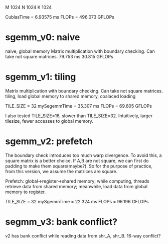 

M 1024
N 1024
K 1024

CublasTime = 6.93575 ms
FLOPs = 496.073 GFLOPs

# sgemm_v0: naive
naive, global memory
Matrix multiplication with boundary checking. Can take not square matrices.
79.753 ms
30.815 GFLOPs

# sgemm_v1: tiling
Matrix multiplication with boundary checking. Can take not square matrices.
tiling, load global memory to shared memory, coalaced loading

TILE_SIZE = 32
mySegemmTime = 35.307 ms
FLOPs = 69.605 GFLOPs

I also tested TILE_SIZE=16, slower than TILE_SIZE=32. Intuitively, larger tilesize, fewer accesses to global memory.

# sgemm_v2: prefetch
The boundary check introduces too much warp divergence. To avoid this, a square matrix is a better choice. If A,B are not square, we can first do padding to make them square(maybe?). So for the purpose of practice, from this version, we assume the matrices are square. 

Prefetch: global->register->shared memory; while computing, threads retrieve data from shared memory; meanwhile, load data from global memory to register. 

TILE_SIZE = 32
mySgemmTime = 22.324 ms
FLOPs = 96.196 GFLOPs


# segmm_v3: bank conflict?
v2 has bank conflict while reading data from shr_A, shr_B. 16-way conflict? 